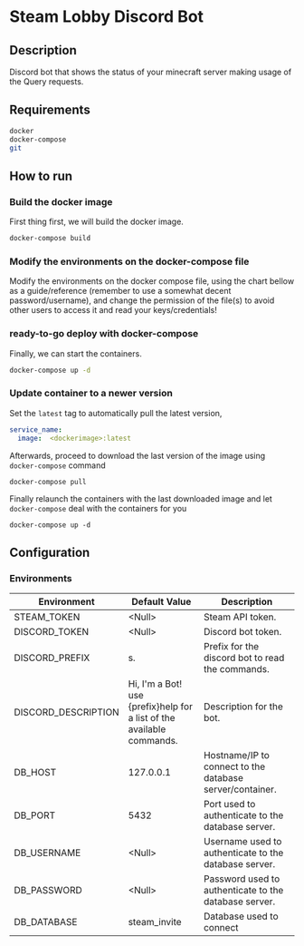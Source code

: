 # Steam Lobby Discord Bot

## Description

Discord bot that shows the status of your minecraft server making usage of the Query requests.

## Requirements

```bash
docker
docker-compose
git
```

## How to run


### Build the docker image

First thing first, we will build the docker image.

```bash
docker-compose build
```

### Modify the environments on the docker-compose file

Modify the environments on the docker compose file, using the chart bellow as a guide/reference (remember to use a somewhat decent password/username), and change the permission of the file(s) to avoid other users to access it and read your keys/credentials!

### ready-to-go deploy with docker-compose

Finally, we can start the containers.

```bash
docker-compose up -d
```

### Update container to a newer version

Set the `latest` tag to automatically pull the latest version, 
```yaml
service_name:
  image:  <dockerimage>:latest
```

Afterwards, proceed to download the last version of the image using `docker-compose` command

```shell
docker-compose pull
```

Finally relaunch the containers with the last downloaded image and let `docker-compose` deal with the containers for you

```shell
docker-compose up -d
```




## Configuration

### Environments

| Environment         | Default Value                                                               | Description                                              |
|---------------------|-----------------------------------------------------------------------------|----------------------------------------------------------|
| STEAM_TOKEN         | \<Null\>                                                                    | Steam API token.                                         |
| DISCORD_TOKEN       | \<Null\>                                                                    | Discord bot token.                                       |
| DISCORD_PREFIX      | s.                                                                          | Prefix for the discord bot to read the commands.         |
| DISCORD_DESCRIPTION | Hi, I'm a Bot! <br> use {prefix}help for a list of the available commands.  | Description for the bot.                                 |
| DB_HOST             | 127.0.0.1                                                                   | Hostname/IP to connect to the database server/container. |
| DB_PORT             | 5432                                                                        | Port used to authenticate to the database server.        |
| DB_USERNAME         | \<Null\>                                                                    | Username used to authenticate to the database server.    |
| DB_PASSWORD         | \<Null\>                                                                    | Password used to authenticate to the database server.    |
| DB_DATABASE         | steam_invite                                                                | Database used to connect                                 |
